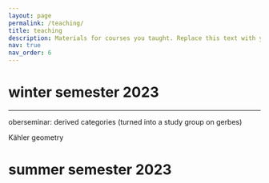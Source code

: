 ```yaml
---
layout: page
permalink: /teaching/
title: teaching
description: Materials for courses you taught. Replace this text with your description.
nav: true
nav_order: 6
---
```


# winter semester 2023
---
oberseminar: derived categories   (turned into a study group on gerbes)

Kähler geometry 

# summer semester 2023


